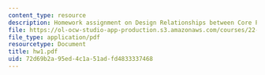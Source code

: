 ```yaml
---
content_type: resource
description: Homework assignment on Design Relationships between Core Parameters.
file: https://ol-ocw-studio-app-production.s3.amazonaws.com/courses/22-39-integration-of-reactor-design-operations-and-safety-fall-2006/72d69b2a95ed4c1a51adfd4833337468_hw1.pdf
file_type: application/pdf
resourcetype: Document
title: hw1.pdf
uid: 72d69b2a-95ed-4c1a-51ad-fd4833337468
---
```

